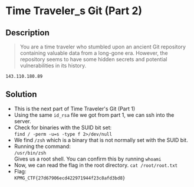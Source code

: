 # Time Traveler_s Git (Part 2)

## Description
> You are a time traveler who stumbled upon an ancient Git repository containing valuable data from a long-gone era. However, the repository seems to have some hidden secrets and potential vulnerabilities in its history.

`143.110.180.89`

## Solution
* This is the next part of Time Traveler's Git (Part 1)
* Using the same `id_rsa` file we got from part 1, we can ssh into the server.
* Check for binaries with the SUID bit set:  
`find / -perm -u=s -type f 2>/dev/null`
* We find `/zsh` which is a binary that is not normally set with the SUID bit.
* Running the command:  
`/usr/bin/zsh`  
Gives us a root shell. You can confirm this by running `whoami`
* Now, we can read the flag in the root directory.
`cat /root/root.txt`
* Flag:  
`KPMG_CTF{27d67906ecd422971944f23c8afd3bd8}`
